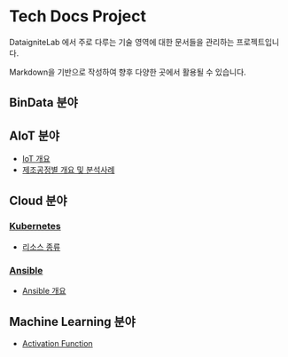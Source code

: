 # Tech Docs Project

DataigniteLab 에서 주로 다루는 기술 영역에 대한 문서들을 관리하는 프로젝트입니다.

Markdown을 기반으로 작성하여 향후 다양한 곳에서 활용될 수 있습니다.


## BinData 분야

## AIoT 분야

* [IoT 개요](https://github.com/dataignitelab/cloud_docs/blob/main/AIoT/01.IoT_개요.md)    
* [제조공정별 개요 및 분석사례](https://github.com/dataignitelab/cloud_docs/blob/main/Manufacturing_Process/)


## Cloud 분야

### [Kubernetes](https://github.com/dataignitelab/tech_docs/blob/main/cloud/kubernetes/)
* [리소스 종류](https://github.com/dataignitelab/tech_docs/blob/main/cloud/kubernetes/Resource.md)

### [Ansible](https://github.com/dataignitelab/tech_docs/blob/main/cloud/ansible)
* [Ansible 개요](https://github.com/dataignitelab/tech_docs/blob/main/cloud/ansible/01_ansible_개요.md)


## Machine Learning 분야
* [Activation Function](Machine_Learning/Activation_function.md)
